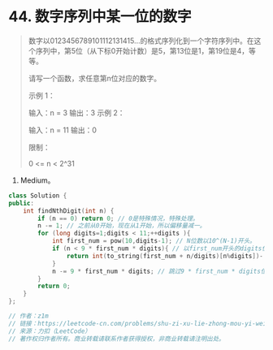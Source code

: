 # 44. 数字序列中某一位的数字

> 数字以0123456789101112131415…的格式序列化到一个字符序列中。在这个序列中，第5位（从下标0开始计数）是5，第13位是1，第19位是4，等等。
>
> 请写一个函数，求任意第n位对应的数字。
>
> 示例 1：
>
> 输入：n = 3
> 输出：3
> 示例 2：
>
> 输入：n = 11
> 输出：0
>
>
> 限制：
>
> 0 <= n < 2^31
>

1. Medium。

```cpp
class Solution {
public:
    int findNthDigit(int n) {
        if (n == 0) return 0; // 0是特殊情况，特殊处理。
        n -= 1; // 之前从0开始，现在从1开始，所以偏移量减一。
        for (long digits=1;digits < 11;++digits ){
            int first_num = pow(10,digits-1); // N位数以10^(N-1)开头。
            if (n < 9 * first_num * digits){ // 以first_num开头的digits位数共9 * first_num个，故共有9 * first_num * digits位数。
                return int(to_string(first_num + n/digits)[n%digits])-'0'; // 除法得出目标位所在的组的下标，模运算得到目标位在其组中的下标。
            }
            n -= 9 * first_num * digits; // 跳过9 * first_num * digits位数。
        }
        return 0;
    }
};

// 作者：z1m
// 链接：https://leetcode-cn.com/problems/shu-zi-xu-lie-zhong-mou-yi-wei-de-shu-zi-lcof/solution/zhe-shi-yi-dao-shu-xue-ti-ge-zhao-gui-lu-by-z1m/
// 来源：力扣（LeetCode）
// 著作权归作者所有。商业转载请联系作者获得授权，非商业转载请注明出处。
```

